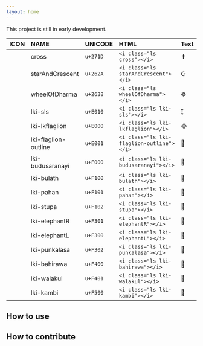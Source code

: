 ```yaml
---
layout: home
---
```


This project is still in early development. 

| ICON                                | NAME                  | UNICODE   |   HTML                                         | Text                                        |
| :---                                |:-----                 | :-----    | :--------------------------------------------  |:--------------------------------------------  |
| <i class="lki cross"></i> 	|  cross |  `u+271D` |  `<i class="ls cross"></i>`| <span class="display-text">✝</span> |
| <i class="lki starAndCrescent"></i> 	|  starAndCrescent |  `u+262A` |  `<i class="ls starAndCrescent"></i>`| <span class="display-text">☪</span> |
| <i class="lki wheelOfDharma"></i> 	|  wheelOfDharma |  `u+2638` |  `<i class="ls wheelOfDharma"></i>`| <span class="display-text">☸</span> |
| <i class="lki lki-sls"></i> 	|  lki-sls |  `u+E010` |  `<i class="ls lki-sls"></i>`| <span class="display-text"></span> |
| <i class="lki lki-lkflaglion"></i> 	|  lki-lkflaglion |  `u+E000` |  `<i class="ls lki-lkflaglion"></i>`| <span class="display-text"></span> |
| <i class="lki lki-flaglion-outline"></i> 	|  lki-flaglion-outline |  `u+E001` |  `<i class="ls lki-flaglion-outline"></i>`| <span class="display-text"></span> |
| <i class="lki lki-budusaranayi"></i> 	|  lki-budusaranayi |  `u+F000` |  `<i class="ls lki-budusaranayi"></i>`| <span class="display-text"></span> |
| <i class="lki lki-bulath"></i> 	|  lki-bulath |  `u+F100` |  `<i class="ls lki-bulath"></i>`| <span class="display-text"></span> |
| <i class="lki lki-pahan"></i> 	|  lki-pahan |  `u+F101` |  `<i class="ls lki-pahan"></i>`| <span class="display-text"></span> |
| <i class="lki lki-stupa"></i> 	|  lki-stupa |  `u+F102` |  `<i class="ls lki-stupa"></i>`| <span class="display-text"></span> |
| <i class="lki lki-elephantR"></i> 	|  lki-elephantR |  `u+F301` |  `<i class="ls lki-elephantR"></i>`| <span class="display-text"></span> |
| <i class="lki lki-elephantL"></i> 	|  lki-elephantL |  `u+F300` |  `<i class="ls lki-elephantL"></i>`| <span class="display-text"></span> |
| <i class="lki lki-punkalasa"></i> 	|  lki-punkalasa |  `u+F302` |  `<i class="ls lki-punkalasa"></i>`| <span class="display-text"></span> |
| <i class="lki lki-bahirawa"></i> 	|  lki-bahirawa |  `u+F400` |  `<i class="ls lki-bahirawa"></i>`| <span class="display-text"></span> |
| <i class="lki lki-walakul"></i> 	|  lki-walakul |  `u+F401` |  `<i class="ls lki-walakul"></i>`| <span class="display-text"></span> |
| <i class="lki lki-kambi"></i> 	|  lki-kambi |  `u+F500` |  `<i class="ls lki-kambi"></i>`| <span class="display-text"></span> |




## How to use


## How to contribute
